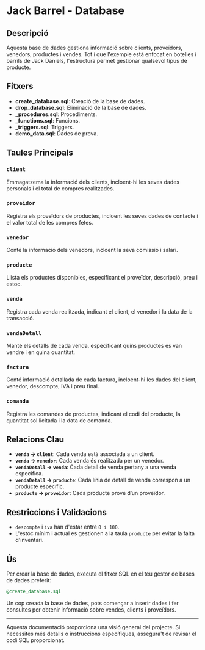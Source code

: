 # Jack Barrel - Database

## Descripció
Aquesta base de dades gestiona informació sobre clients, proveïdors, venedors, productes i vendes. Tot i que l'exemple està enfocat en botelles i barrils de Jack Daniels, l'estructura permet gestionar qualsevol tipus de producte.

## Fitxers
- **create_database.sql**: Creació de la base de dades.
- **drop_database.sql**: Eliminació de la base de dades.
- **_procedures.sql**: Procediments.
- **_functions.sql**: Funcions.
- **_triggers.sql**: Triggers.
- **demo_data.sql**: Dades de prova.

## Taules Principals

### `client`
Emmagatzema la informació dels clients, incloent-hi les seves dades personals i el total de compres realitzades.

### `proveidor`
Registra els proveïdors de productes, incloent les seves dades de contacte i el valor total de les compres fetes.

### `venedor`
Conté la informació dels venedors, incloent la seva comissió i salari.

### `producte`
Llista els productes disponibles, especificant el proveïdor, descripció, preu i estoc.

### `venda`
Registra cada venda realitzada, indicant el client, el venedor i la data de la transacció.

### `vendaDetall`
Manté els detalls de cada venda, especificant quins productes es van vendre i en quina quantitat.

### `factura`
Conté informació detallada de cada factura, incloent-hi les dades del client, venedor, descompte, IVA i preu final.

### `comanda`
Registra les comandes de productes, indicant el codi del producte, la quantitat sol·licitada i la data de comanda.

## Relacions Clau
- **`venda` → `client`**: Cada venda està associada a un client.
- **`venda` → `venedor`**: Cada venda és realitzada per un venedor.
- **`vendaDetall` → `venda`**: Cada detall de venda pertany a una venda específica.
- **`vendaDetall` → `producte`**: Cada línia de detall de venda correspon a un producte específic.
- **`producte` → `proveidor`**: Cada producte prové d’un proveïdor.

## Restriccions i Validacions
- `descompte` i `iva` han d'estar entre `0 i 100`.
- L'estoc mínim i actual es gestionen a la taula `producte` per evitar la falta d'inventari.

## Ús
Per crear la base de dades, executa el fitxer SQL en el teu gestor de bases de dades preferit:
```sql
@create_database.sql
```

Un cop creada la base de dades, pots començar a inserir dades i fer consultes per obtenir informació sobre vendes, clients i proveïdors.

---
Aquesta documentació proporciona una visió general del projecte. Si necessites més detalls o instruccions específiques, assegura't de revisar el codi SQL proporcionat.